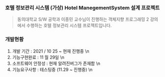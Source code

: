 ### 호텔 정보관리 시스템 (가상) Hotel ManegementSystem 설계 프로젝트 
>동의대학교 S/W 공학과 이종민  교수님이 진행하는 객체지향 프로그래밍 2 강의에서 수행하는 호텔 정보관리 시스템 프로젝트입니다. 

### 개발현황 
1. 개발 기간 : 2021 / 10 25 ~ 현재 진행중 \n
2. 기능구현완료 : 11 월 29일 \n
3. 소프트웨어 안정성 : 현재 알려진버그가 존재함 \n
4. 기능요구사항 : 테스팅중 (11.29 ~ 진행중) \n
